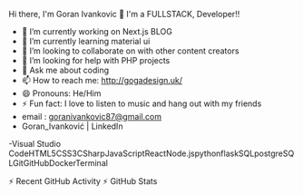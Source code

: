 


  Hi there, I'm Goran  Ivankovic 👋 I'm a FULLSTACK, Developer!!
  
- 🔭 I’m currently working on Next.js BLOG
- 🌱 I’m currently learning material ui
- 👯 I’m looking to collaborate on with other content creators
- 🤔 I’m looking for help with PHP projects
- 💬 Ask me about coding 
- 📫 How to reach me: http://gogadesign.uk/
- 😄 Pronouns: He/Him
- ⚡ Fun fact: I love to listen to music and hang out with my friends
- email : goranivankovic87@gmail.com
- Goran_Ivanković | LinkedIn

-Visual Studio CodeHTML5CSS3CSharpJavaScriptReactNode.jspythonflaskSQLpostgreSQLGitGitHubDockerTerminal


⚡ Recent GitHub Activity
⚡ GitHub Stats
